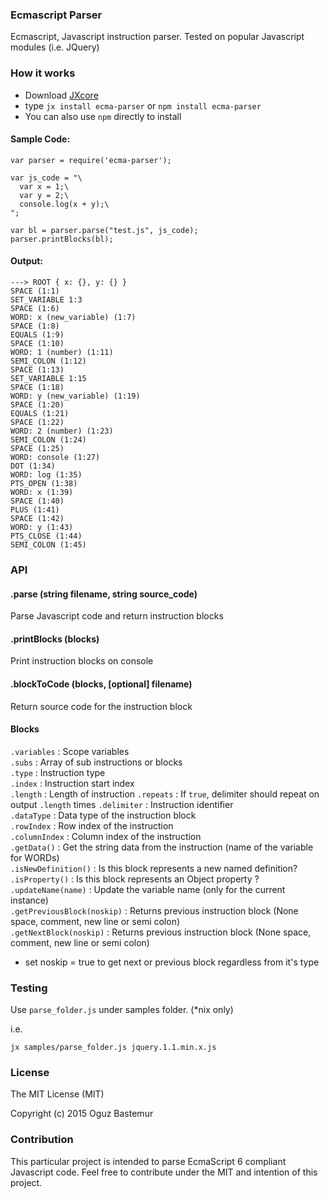 ### Ecmascript Parser

Ecmascript, Javascript instruction parser. Tested on popular Javascript modules (i.e. JQuery)

### How it works

- Download [JXcore](https://jxcore.com/downloads)
- type `jx install ecma-parser` or `npm install ecma-parser`
- You can also use `npm` directly to install

#### Sample Code:
```
var parser = require('ecma-parser');

var js_code = "\
  var x = 1;\
  var y = 2;\
  console.log(x + y);\
";

var bl = parser.parse("test.js", js_code);
parser.printBlocks(bl);
```

#### Output:
```
---> ROOT { x: {}, y: {} }
SPACE (1:1)
SET_VARIABLE 1:3
SPACE (1:6)
WORD: x (new_variable) (1:7)
SPACE (1:8)
EQUALS (1:9)
SPACE (1:10)
WORD: 1 (number) (1:11)
SEMI_COLON (1:12)
SPACE (1:13)
SET_VARIABLE 1:15
SPACE (1:18)
WORD: y (new_variable) (1:19)
SPACE (1:20)
EQUALS (1:21)
SPACE (1:22)
WORD: 2 (number) (1:23)
SEMI_COLON (1:24)
SPACE (1:25)
WORD: console (1:27)
DOT (1:34)
WORD: log (1:35)
PTS_OPEN (1:38)
WORD: x (1:39)
SPACE (1:40)
PLUS (1:41)
SPACE (1:42)
WORD: y (1:43)
PTS_CLOSE (1:44)
SEMI_COLON (1:45)
```

### API

#### .parse (string filename, string source_code)
Parse Javascript code and return instruction blocks

#### .printBlocks (blocks)
Print instruction blocks on console

#### .blockToCode (blocks, [optional] filename)
Return source code for the instruction block

#### Blocks
`.variables` : Scope variables  
`.subs` : Array of sub instructions or blocks  
`.type` : Instruction type  
`.index` : Instruction start index  
`.length` : Length of instruction
`.repeats` : If `true`, delimiter should repeat on output `.length` times
`.delimiter` : Instruction identifier  
`.dataType` : Data type of the instruction block  
`.rowIndex` : Row index of the instruction  
`.columnIndex` : Column index of the instruction  
`.getData()` : Get the string data from the instruction (name of the variable for WORDs)  
`.isNewDefinition()` : Is this block represents a new named definition?  
`.isProperty()` : Is this block represents an Object property ?  
`.updateName(name)` : Update the variable name (only for the current instance)  
`.getPreviousBlock(noskip)` : Returns previous instruction block (None space, comment, new line or semi colon)   
`.getNextBlock(noskip)` : Returns previous instruction block (None space, comment, new line or semi colon)  

* set noskip = true to get next or previous block regardless from it's type

### Testing

Use `parse_folder.js` under samples folder. (*nix only)

i.e.
```
jx samples/parse_folder.js jquery.1.1.min.x.js
```

### License
The MIT License (MIT)

Copyright (c) 2015 Oguz Bastemur

### Contribution
This particular project is intended to parse EcmaScript 6 compliant Javascript code. Feel free to contribute 
under the MIT and intention of this project.
